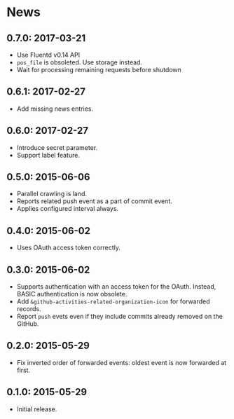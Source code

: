 # News

## 0.7.0: 2017-03-21

  * Use Fluentd v0.14 API
  * `pos_file` is obsoleted. Use storage instead.
  * Wait for processing remaining requests before shutdown

## 0.6.1: 2017-02-27

  * Add missing news entries.

## 0.6.0: 2017-02-27

  * Introduce secret parameter.
  * Support label feature.

## 0.5.0: 2015-06-06

 * Parallel crawling is land.
 * Reports related push event as a part of commit event.
 * Applies configured interval always.

## 0.4.0: 2015-06-02

 * Uses OAuth access token correctly.

## 0.3.0: 2015-06-02

 * Supports authentication with an access token for the OAuth.
   Instead, BASIC authentication is now obsolete.
 * Add `&github-activities-related-organization-icon` for forwarded records.
 * Report `push` evets even if they include commits already removed on the GitHub.

## 0.2.0: 2015-05-29

 * Fix inverted order of forwarded events: oldest event is now forwarded at first.

## 0.1.0: 2015-05-29

 * Initial release.
